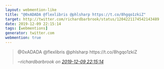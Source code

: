 ```yaml
---
layout: webmention-like
title: "@0xADADA @flexlibris @phlsharp https://t.co/8hgqo1zkiZ"
target: http://twitter.com/richardbarbrook/status/1204221174542143489
date: 2019-12-09 22:15:14
tags: [webmentions]
generator: twitter.com
webmention: true
---
```




<blockquote class="external-citation">
  <p>
    @0xADADA @flexlibris @phlsharp https://t.co/8hgqo1zkiZ
  </p>
  <cite>‒<span class="p-author p-name">richardbarbrook</span>
    on
    <a href="http://twitter.com/richardbarbrook/status/1204221174542143489" rel="external nofollow" target="_blank">2019-12-09 22:15:14</a>
  </cite>
</blockquote>



